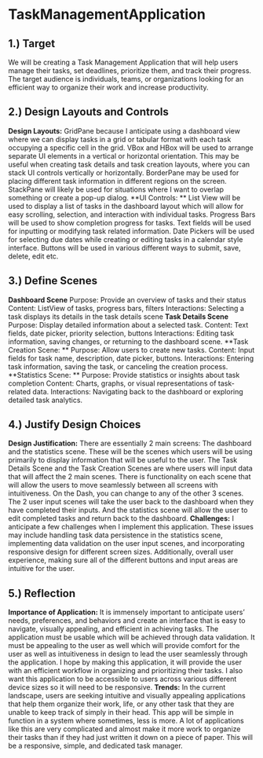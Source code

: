 # TaskManagementApplication
## 1.) Target 

We will be creating a Task Management Application that will help users manage their tasks, set deadlines, prioritize them, and track their progress. The target audience is individuals, teams, or organizations looking for an efficient way to organize their work and increase productivity.

## 2.) Design Layouts and Controls
**Design Layouts:**
GridPane because I anticipate using a dashboard view where we can display tasks in a grid or tabular format with each task occupying a specific cell in the grid. 
VBox and HBox will be used to arrange separate UI elements in a vertical or horizontal orientation. This may be useful when creating task details and task creation layouts, where you can stack UI controls vertically or horizontally. 
BorderPane may be used for placing different task information in different regions on the screen. 
StackPane will likely be used for situations where I want to overlap something or create a pop-up dialog. 
**UI Controls: **
List View will be used to display a list of tasks in the dashboard layout which will allow for easy scrolling, selection, and interaction with individual tasks. 
Progress Bars will be used to show completion progress for tasks. 
Text fields will be used for inputting or modifying task related information. 
Date Pickers will be used for selecting due dates while creating or editing tasks in a calendar style interface. 
Buttons will be used in various different ways to submit, save, delete, edit etc. 

## 3.) Define Scenes
**Dashboard Scene**
Purpose: Provide an overview of tasks and their status
Content: ListView of tasks, progress bars, filters
Interactions: Selecting a task displays its details in the task details scene
**Task Details Scene**
Purpose: Display detailed information about a selected task. 
Content: Text fields, date picker, priority selection, buttons
Interactions: Editing task information, saving changes, or returning to the dashboard scene. 
**Task Creation Scene: **
Purpose: Allow users to create new tasks.
Content: Input fields for task name, description, date picker, buttons. 
Interactions: Entering task information, saving the task, or canceling the creation process. 
**Statistics Scene: **
Purpose: Provide statistics or insights about task completion
Content: Charts, graphs, or visual representations of task-related data. 
Interactions: Navigating back to the dashboard or exploring detailed task analytics. 

## 4.) Justify Design Choices
**Design Justification:** There are essentially 2 main screens: The dashboard and the statistics scene. These will be the scenes which users will be using primarily to display information that will be useful to the user. The Task Details Scene and the Task Creation Scenes are where users will input data that will affect the 2 main scenes. There is functionality on each scene that will allow the users to move seamlessly between all screens with intuitiveness. On the Dash, you can change to any of the other 3 scenes. The 2 user input scenes will take the user back to the dashboard when they have completed their inputs. And the statistics scene will allow the user to edit completed tasks and return back to the dashboard. 
**Challenges:** I anticipate a few challenges when I implement this application. These issues may include handling task data persistence in the statistics scene, implementing data validation on the user input scenes, and incorporating responsive design for different screen sizes. Additionally, overall user experience, making sure all of the different buttons and input areas are intuitive for the user. 

## 5.) Reflection
**Importance of Application:** It is immensely important to anticipate users’ needs, preferences, and behaviors and create an interface that is easy to navigate, visually appealing, and efficient in achieving tasks. The application must be usable which will be achieved through data validation. It must be appealing to the user as well which will provide comfort for the user as well as intuitiveness in design to lead the user seamlessly through the application. I hope by making this application, it will provide the user with an efficient workflow in organizing and prioritizing their tasks. I also want this application to be accessible to users across various different device sizes so it will need to be responsive. 
**Trends:** In the current landscape, users are seeking intuitive and visually appealing applications that help them organize their work, life, or any other task that they are unable to keep track of simply in their head. This app will be simple in function in a system where sometimes, less is more. A lot of applications like this are very complicated and almost make it more work to organize their tasks than if they had just written it down on a piece of paper. This will be a responsive, simple, and dedicated task manager. 
